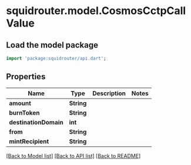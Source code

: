 # squidrouter.model.CosmosCctpCallValue

## Load the model package
```dart
import 'package:squidrouter/api.dart';
```

## Properties
Name | Type | Description | Notes
------------ | ------------- | ------------- | -------------
**amount** | **String** |  | 
**burnToken** | **String** |  | 
**destinationDomain** | **int** |  | 
**from** | **String** |  | 
**mintRecipient** | **String** |  | 

[[Back to Model list]](../README.md#documentation-for-models) [[Back to API list]](../README.md#documentation-for-api-endpoints) [[Back to README]](../README.md)


